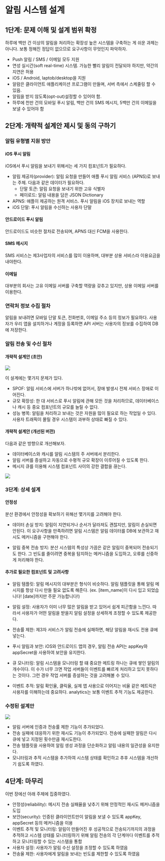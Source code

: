 # 알림 시스템 설계

## 1단계: 문제 이해 및 설계 범위 확정
하루에 백만 건 이상의 알림을 처리하는 확장성 높은 시스템을 구축하는 게 쉬운 과제는 아니다. 보통 정해진 정답이 없으므로 요구사항이 무엇인지 파악하자.

- Push 알림 / SMS / 이메일 모두 지원
- 연성 실시간(soft real-time) 시스템. 가능한 빨리 알림이 전달되야 하지만, 약간의 지연은 허용
- iOS / Android, laptob/desktop을 지원
- 알람은 클라이언트 애플리케이션 프로그램이 만들며, 서버 측에서 스케줄링 할 수 있음.
- 알림을 받지 않도록(opt-out)설정할 수 있어야 함.
- 하루에 천만 건의 모바일 푸시 알림, 백만 건의 SMS 메시지, 5백만 건의 이메일을 보낼 수 있어야 함

## 2단계: 개략적 설계안 제시 및 동의 구하기

### 알림 유형별 지원 방안

#### iOS 푸시 알림
iOS에서 푸시 알림을 보내기 위해서는 세 가지 컴포넌트가 필요하다.

- 알림 제공자(provider): 알림 요청을 만들어 애플 푸시 알림 서비스 (APNS)로 보내는 주체. 다음과 같은 데이터가 필요하다.
  - 단말 토큰: 알림 요청을 보내기 위한 고유 식별자
  - 페이로드: 알림 내용을 담은 JSON Dictionary
- APNS: 애플이 제공하는 원격 서비스. 푸시 알림을 iOS 장치로 보내는 역할
- iOS 단말: 푸시 알림을 수신하는 사용자 단말

#### 안드로이드 푸시 알림
안드로이드도 비슷한 절차로 전송되며, APNS 대신 FCM을 사용한다.

#### SMS 메시지
SMS 서비스는 제3사업자의 서비스를 많이 이용하며, 대부분 상용 서비스라 이용요금을 내야한다.

#### 이메일
대부분의 회사는 고유 이메일 서버를 구축할 역량을 갖추고 있지만, 상용 이메일 서버를 이용한다.

### 연락처 정보 수집 절차
알림을 보내려면 모바일 단말 토큰, 전화번호, 이메일 주소 등의 정보가 필요하다. 사용자가 우리 앱을 설치하거나 계정을 등록하면 API 서버는 사용자의 정보를 수집하여 DB에 저장한다.

### 알림 전송 및 수신 절차

#### 개략적 설계안 (초안)
![](https://inblog.ai/_next/image?url=https%3A%2F%2Fwww.notion.so%2Fimage%2Fhttps%253A%252F%252Fprod-files-secure.s3.us-west-2.amazonaws.com%252Ff02ca0c9-9279-4cd3-bf61-49a4adc12473%252F0fe4b55c-95b4-4dda-a0b6-93aad792aa01%252F%2525E1%252584%252580%2525E1%252585%2525B3%2525E1%252584%252585%2525E1%252585%2525B5%2525E1%252586%2525B710-9.png%3Ftable%3Dblock%26id%3D538652dd-87de-4e86-9c97-43a2a866f7d3%26cache%3Dv2&w=2048&q=75)

이 설계에는 몇가지 문제가 있다.
- SPOF: 알림 서비스에 서버가 하나밖에 없어서, 장애 발생시 전체 서비스 장애로 이어진다.
- 규모 확장성: 한 대 서비스로 푸시 알림에 관해 모든 것을 처리하므로, 데이터베이스나 캐시 등 중요 컴포넌트의 규모를 늘릴 수 없다.
- 성능 병목: 알림을 처리하고 보내는 것은 자원을 많이 필요로 하는 작업일 수 있다. 사용자 트래픽이 몰릴 경우 시스템이 과부하 상태로 빠질 수 있다.

#### 개략적 설계안 (개선된 버전)
다음과 같은 방향으로 개선해보자.
- 데이터베이스와 캐시를 알림 시스템의 주 서버에서 분리한다.
- 알림 서버를 증설하고 자동으로 수평적 규모 확장이 이루어질 수 있도록 한다.
- 메시지 큐를 이용해 시스템 컴포넌트 사이의 강한 결합을 끊는다.

![](https://inblog.ai/_next/image?url=https%3A%2F%2Fwww.notion.so%2Fimage%2Fhttps%253A%252F%252Fprod-files-secure.s3.us-west-2.amazonaws.com%252Ff02ca0c9-9279-4cd3-bf61-49a4adc12473%252F0aa9f952-3d65-4e87-8107-994d139c5207%252F%2525E1%252584%252580%2525E1%252585%2525B3%2525E1%252584%252585%2525E1%252585%2525B5%2525E1%252586%2525B710-10.png%3Ftable%3Dblock%26id%3D64b05f43-fc31-4cea-acec-b255eefcb96d%26cache%3Dv2&w=2048&q=75)

### 3단계: 상세 설계

#### 안정성
분산 환경에서 안정성을 확보하기 위해선 몇가지를 고려해야 한다.

- 데이터 손실 방지: 알림이 지연되거나 순서가 달라져도 괜찮지만, 알림이 손실되면 안된다. 이 요구사항을 만족하려면 알림 시스템은 알림 데이터를 DB에 보관하고 재시도 메커니즘을 구현해야 한다. 

- 알림 중복 전송 방지: 분산 시스템의 특성상 가끔은 같은 알림이 중복되어 전송되기도 한다. 그 빈도를 줄이려면 중복을 탐지하는 메커니즘을 도입하고, 오류를 신중하게 처리해야 한다. 

#### 추가로 필요한 컴포넌트 및 고려사항
- 알림 템플릿: 알림 메시지의 대부분은 형식이 비슷하다. 알림 템플릿을 통해 알림 메시지를 항상 다시 만들 필요 없도록 해준다. (ex. [item_name]이 다시 입고 되었습니다! [date]까지만 주문 가능합니다!)

- 알림 설정: 사용자가 이미 너무 많은 알림을 받고 있어서 쉽게 피곤함을 느낀다. 따라서 사용자가 어떤 알림을 받을지 알림 설정을 상세하게 조정할 수 있도록 제공한다. 

- 전송률 제한: 제3자 서비스가 알림 전송에 실패하면, 해당 알림을 재시도 전용 큐에 넣는다.

- 푸시 알림과 보안: iOS와 안드로이드 앱의 경우, 알림 전송 API는 appKey와 appSecret을 사용하여 보안을 유지한다.

- 큐 모니터링: 알림 시스템을 모니터링 할 떄 중요한 메트링 하나는 큐에 쌓인 알림의 개수이다. 이 수가 너무 크면 작업 서버들이 이벤트를 빠르게 처리하고 있지 못하다는 것이다. 그런 경우 작업 서버를 증설하는 것을 고려해볼 수 있다.

- 이벤트 추적: 알림 확인율, 클릭율, 실제 앱 사용으로 이어지는 비율 같은 메트릭은 사용자를 이해하는데 중요하다. analytics는 보통 이벤트 추적 기능도 제공한다. 

### 수정된 설계안
![](https://inblog.ai/_next/image?url=https%3A%2F%2Fwww.notion.so%2Fimage%2Fhttps%253A%252F%252Fprod-files-secure.s3.us-west-2.amazonaws.com%252Ff02ca0c9-9279-4cd3-bf61-49a4adc12473%252Fe37b49bd-d2d3-4a5a-a0ce-1cdecf1d31ac%252F%2525E1%252584%252580%2525E1%252585%2525B3%2525E1%252584%252585%2525E1%252585%2525B5%2525E1%252586%2525B710-14.png%3Ftable%3Dblock%26id%3D256044e2-d19e-4329-9cfa-4b20819ce551%26cache%3Dv2&w=2048&q=75)

- 알림 서버에 인증과 전송률 제한 기능이 추가되었다.
- 전송 실패에 대응하기 위한 재시도 기능이 추가되었다. 전송에 실패한 알림은 다시 큐에 넣고 지정된 횟수만큼 재시도한다.
- 전송 템플릿을 사용하여 알림 생성 과정을 단순화하고 알림 내용의 일관성을 유지한다.
- 모니터링과 추적 시스템을 추가하여 시스템 상태를 확인하고 추후 시스템을 개선하기 쉽도록 하였다.

## 4단계: 마무리
이번 장에선 아래 주제에 집중하였다.
- 안정성(reliability): 메시지 전송 실패율을 낮추기 위해 안정적인 재시도 메커니즘을 도입
- 보안(security): 인증된 클라이언트만이 알림을 보낼 수 있도록 appKey, appSecret 등의 메커니즘을 이용
- 이벤트 추적 및 모니터링: 알림이 만들어진 후 성공적으로 전송되기까지의 과정을 추적하고 시스템 상태를 모니터링하기 위해 알림 전송의 각 단계마다 이벤트를 추적하고 모니터링할 수 있는 시스템을 통합
- 사용자 설정: 사용자가 알림 수신 설정을 조정할 수 있도록 하였음
- 전송율 제한: 사용자에게 알림을 보내는 빈도를 제한할 수 있도록 하였음

